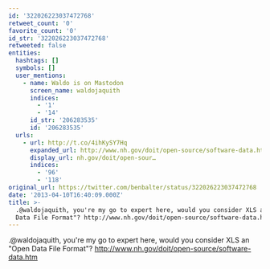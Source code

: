 ```yaml
---
id: '322026223037472768'
retweet_count: '0'
favorite_count: '0'
id_str: '322026223037472768'
retweeted: false
entities:
  hashtags: []
  symbols: []
  user_mentions:
    - name: Waldo is on Mastodon
      screen_name: waldojaquith
      indices:
        - '1'
        - '14'
      id_str: '206283535'
      id: '206283535'
  urls:
    - url: http://t.co/4ihKySY7Hq
      expanded_url: http://www.nh.gov/doit/open-source/software-data.htm
      display_url: nh.gov/doit/open-sour…
      indices:
        - '96'
        - '118'
original_url: https://twitter.com/benbalter/status/322026223037472768
date: '2013-04-10T16:40:09.000Z'
title: >-
  .@waldojaquith, you're my go to expert here, would you consider XLS an "Open
  Data File Format"? http://www.nh.gov/doit/open-source/software-data.htm
---
```


.@waldojaquith, you're my go to expert here, would you consider XLS an "Open Data File Format"? http://www.nh.gov/doit/open-source/software-data.htm